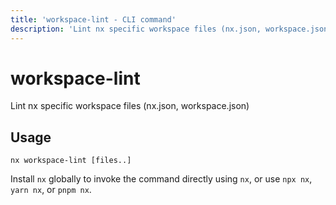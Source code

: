 ```yaml
---
title: 'workspace-lint - CLI command'
description: 'Lint nx specific workspace files (nx.json, workspace.json)'
---
```


# workspace-lint

Lint nx specific workspace files (nx.json, workspace.json)

## Usage

```terminal
nx workspace-lint [files..]
```

Install `nx` globally to invoke the command directly using `nx`, or use `npx nx`, `yarn nx`, or `pnpm nx`.
